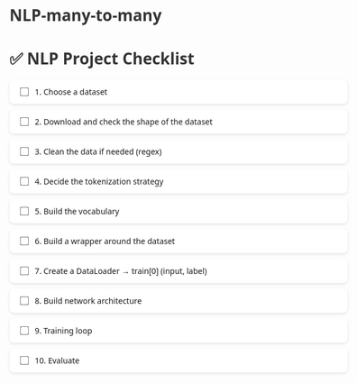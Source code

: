 # NLP-many-to-many

<!DOCTYPE html>
<html lang="en">
<head>
  <meta charset="UTF-8">
  <title>Interactive Project Checklist</title>
  <style>
    body {
      font-family: 'Segoe UI', sans-serif;
      /* Removed fixed background and padding to allow notebook theme to control */
      /* background-color: #f7f7f7; */
      /* padding: 40px; */
      max-width: 600px; /* You can adjust this if needed */
      margin: auto; /* Centers the content if width is constrained */
    }
    h1 {
      color: #333; /* Default dark color, will be overridden by notebook theme if possible */
    }
    ul {
      list-style-type: none;
      padding: 0;
    }
    li {
      background: #fff; /* Default white background for items */
      border-radius: 8px;
      padding: 12px 16px;
      margin-bottom: 10px;
      box-shadow: 0 2px 5px rgba(0,0,0,0.1);
      display: flex;
      align-items: center;
      cursor: pointer;
      transition: background 0.2s ease;
    }
    li:hover {
      background: #e8f0fe; /* Light blue hover effect */
    }
    input[type="checkbox"] {
      margin-right: 12px;
      transform: scale(1.2);
    }
    .completed {
      text-decoration: line-through;
      color: green;
    }
  </style>
</head>
<body>

  <h1>✅ NLP Project Checklist</h1>
  <ul id="taskList">
    <li><input type="checkbox"> 1. Choose a dataset</li>
    <li><input type="checkbox"> 2. Download and check the shape of the dataset</li>
    <li><input type="checkbox"> 3. Clean the data if needed (regex)</li>
    <li><input type="checkbox"> 4. Decide the tokenization strategy</li>
    <li><input type="checkbox"> 5. Build the vocabulary</li>
    <li><input type="checkbox"> 6. Build a wrapper around the dataset</li>
    <li><input type="checkbox"> 7. Create a DataLoader → train[0] (input, label)</li>
    <li><input type="checkbox"> 8. Build network architecture</li>
    <li><input type="checkbox"> 9. Training loop</li>
    <li><input type="checkbox"> 10. Evaluate</li>
  </ul>

  <script>
    // Ensure script runs after the DOM is loaded or wrap in a DOMContentLoaded listener
    // However, in a Jupyter Markdown cell, this usually runs correctly.
    const tasks = document.querySelectorAll('#taskList li');
    tasks.forEach(task => {
      const checkbox = task.querySelector('input[type="checkbox"]');
      checkbox.addEventListener('change', () => {
        task.classList.toggle('completed', checkbox.checked);
      });
    });
  </script>

</body>
</html>
